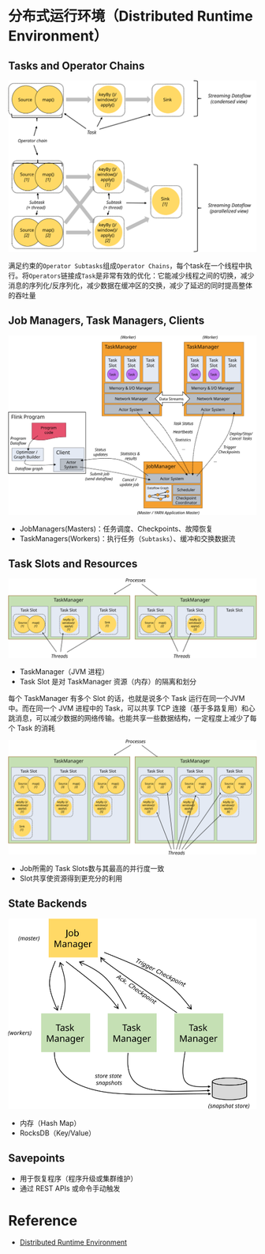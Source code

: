 # 分布式运行环境（Distributed Runtime Environment）

## Tasks and Operator Chains

![](assets/images/runtime/tasks_chains.svg)

满足约束的`Operator Subtasks`组成`Operator Chains`，每个task在一个线程中执行。将`Operators`链接成`Task`是非常有效的优化：它能减少线程之间的切换，减少消息的序列化/反序列化，减少数据在缓冲区的交换，减少了延迟的同时提高整体的吞吐量

## Job Managers, Task Managers, Clients

![](assets/images/runtime/processes.svg)

- JobManagers(Masters)：任务调度、Checkpoints、故障恢复
- TaskManagers(Workers)：执行任务（`Subtasks`）、缓冲和交换数据流

## Task Slots and Resources

![](assets/images/runtime/tasks_slots.svg)

- TaskManager（JVM 进程）
- Task Slot 是对 TaskManager 资源（内存）的隔离和划分

每个 TaskManager 有多个 Slot 的话，也就是说多个 Task 运行在同一个JVM中。而在同一个 JVM 进程中的 Task，可以共享 TCP 连接（基于多路复用）和心跳消息，可以减少数据的网络传输。也能共享一些数据结构，一定程度上减少了每个 Task 的消耗

![](assets/images/runtime/slot_sharing.svg)

- Job所需的 Task Slots数与其最高的并行度一致
- Slot共享使资源得到更充分的利用

## State Backends

![](assets/images/runtime/checkpoints.svg)

- 内存（Hash Map）
- RocksDB（Key/Value）

## Savepoints

- 用于恢复程序（程序升级或集群维护）
- 通过 REST APIs 或命令手动触发

# Reference

- [Distributed Runtime Environment](https://ci.apache.org/projects/flink/flink-docs-master/concepts/runtime.html)